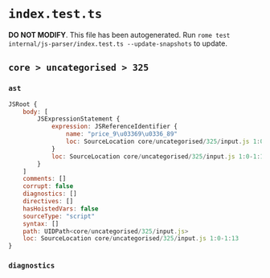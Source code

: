 # `index.test.ts`

**DO NOT MODIFY**. This file has been autogenerated. Run `rome test internal/js-parser/index.test.ts --update-snapshots` to update.

## `core > uncategorised > 325`

### `ast`

```javascript
JSRoot {
	body: [
		JSExpressionStatement {
			expression: JSReferenceIdentifier {
				name: "price_9\u03369\u0336_89"
				loc: SourceLocation core/uncategorised/325/input.js 1:0-1:13 (price_9\u03369\u0336_89)
			}
			loc: SourceLocation core/uncategorised/325/input.js 1:0-1:13
		}
	]
	comments: []
	corrupt: false
	diagnostics: []
	directives: []
	hasHoistedVars: false
	sourceType: "script"
	syntax: []
	path: UIDPath<core/uncategorised/325/input.js>
	loc: SourceLocation core/uncategorised/325/input.js 1:0-1:13
}
```

### `diagnostics`

```

```
